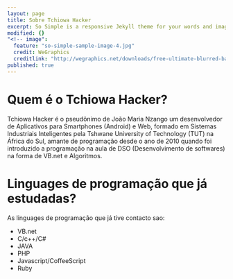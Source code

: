 ```yaml
---
layout: page
title: Sobre Tchiowa Hacker
excerpt: So Simple is a responsive Jekyll theme for your words and images.
modified: {}
"<!-- image": 
  feature: "so-simple-sample-image-4.jpg"
  credit: WeGraphics
  creditlink: "http://wegraphics.net/downloads/free-ultimate-blurred-background-pack/ -->"
published: true
---
```


# Quem é o Tchiowa Hacker?
Tchiowa Hacker é o pseudônimo de João Maria Nzango um desenvolvedor de Aplicativos para Smartphones (Android)  e Web,
formado em Sistemas Industriais Inteligentes pela Tshwane University of Technology (TUT) na África do Sul, amante 
de programação desde o ano de 2010 quando foi introduzido a programação na aula de DSO (Desenvolvimento de softwares) na forma de VB.net e Algoritmos.

# Linguages de programação que já estudadas?
As linguages de programação que já tive contacto sao:
- VB.net
- C/c++/C#
- JAVA
- PHP
- Javascript/CoffeeScript
- Ruby
